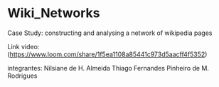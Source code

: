 # Wiki_Networks
Case Study: constructing and analysing a network of wikipedia pages

Link video: (https://www.loom.com/share/1f5ea1108a85441c973d5aacff4f5352)

integrantes: Nilsiane de H. Almeida
            Thiago Fernandes Pinheiro de M. Rodrigues
